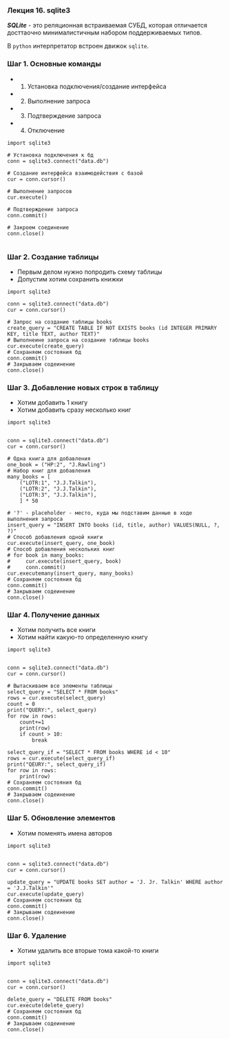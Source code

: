 ### Лекция 16. sqlite3

***SQLite*** - это реляционная встраиваемая СУБД, которая отличается досттаочно минималистичным набором поддерживаемых типов.

В ```python``` интерпретатор встроен движок ```sqlite```.

### Шаг 1. Основные команды
* 1) Установка подключения/создание интерфейса
* 2) Выполнение запроса
* 3) Подтверждение запроса
* 4) Отключение

```
import sqlite3 

# Установка подключения к бд
conn = sqlite3.connect("data.db")

# Создание интерфейса взаимодействия с базой
cur = conn.cursor()

# Выполнение запросов
cur.execute()

# Подтверждение запроса
conn.commit()

# Закроем соединение
conn.close()


```

### Шаг 2. Создание таблицы
* Первым делом нужно попродить схему таблицы
* Допустим хотим сохранить книжки
```
import sqlite3

conn = sqlite3.connect("data.db")
cur = conn.cursor()

# Запрос на создание таблицы books
create_query = "CREATE TABLE IF NOT EXISTS books (id INTEGER PRIMARY KEY, title TEXT, author TEXT)"
# Выполнеине запроса на создание таблицы books
cur.execute(create_query)
# Сохраняем состояния бд
conn.commit()
# Закрываем содеинение
conn.close()
```

### Шаг 3. Добавление новых строк в таблицу
* Хотим добавить 1 книгу
* Хотим добавить сразу несколько книг
```
import sqlite3


conn = sqlite3.connect("data.db")
cur = conn.cursor()

# Одна книга для добавления
one_book = ("HP:2", "J.Rawling")
# Набор книг для добавления
many_books = [
    ("LOTR:1", "J.J.Talkin"),
    ("LOTR:2", "J.J.Talkin"),
    ("LOTR:3", "J.J.Talkin"),
    ] * 50

# '?' - placeholder - место, куда мы подставим данные в ходе выполнения запроса
insert_query = "INSERT INTO books (id, title, author) VALUES(NULL, ?, ?)"
# Способ добавления одной книги
cur.execute(insert_query, one_book)
# Способ добавления нескольких книг
# for book in many_books:
#     cur.execute(insert_query, book)
#     conn.commit()
cur.executemany(insert_query, many_books)
# Сохраняем состояния бд
conn.commit()
# Закрываем содеинение
conn.close()
```

### Шаг 4. Получение данных
* Хотим получить все книги
* Хотим найти какую-то определенную книгу
```
import sqlite3


conn = sqlite3.connect("data.db")
cur = conn.cursor()

# Вытаскиваем все элементы таблицы
select_query = "SELECT * FROM books"
rows = cur.execute(select_query)
count = 0
print("QUERY:", select_query)
for row in rows:
    count+=1
    print(row)
    if count > 10:
        break

select_query_if = "SELECT * FROM books WHERE id < 10"
rows = cur.execute(select_query_if)
print("QEURY:", select_query_if)
for row in rows:
    print(row)
# Сохраняем состояния бд
conn.commit()
# Закрываем содеинение
conn.close()
```

### Шаг 5. Обновление элементов
* Хотим поменять имена авторов
```
import sqlite3


conn = sqlite3.connect("data.db")
cur = conn.cursor()

update_query = "UPDATE books SET author = 'J. Jr. Talkin' WHERE author = 'J.J.Talkin'"
cur.execute(update_query)
# Сохраняем состояния бд
conn.commit()
# Закрываем содеинение
conn.close()
```

### Шаг 6. Удаление
* Хотим удалить все вторые тома какой-то книги
```
import sqlite3


conn = sqlite3.connect("data.db")
cur = conn.cursor()

delete_query = "DELETE FROM books"
cur.execute(delete_query)
# Сохраняем состояния бд
conn.commit()
# Закрываем содеинение
conn.close()
```
